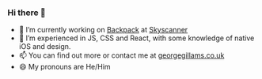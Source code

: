 ### Hi there 👋

- 🔭 I’m currently working on [Backpack](https://backpack.github.io/) at [Skyscanner](https://skyscanner.net/)
- 🌱 I’m experienced in JS, CSS and React, with some knowledge of native iOS and design. 
- 📫 You can find out more or contact me at [georgegillams.co.uk](https://www.georgegillams.co.uk/?utm_source=GitHub&utm_medium=README)
- 😄 My pronouns are He/Him
